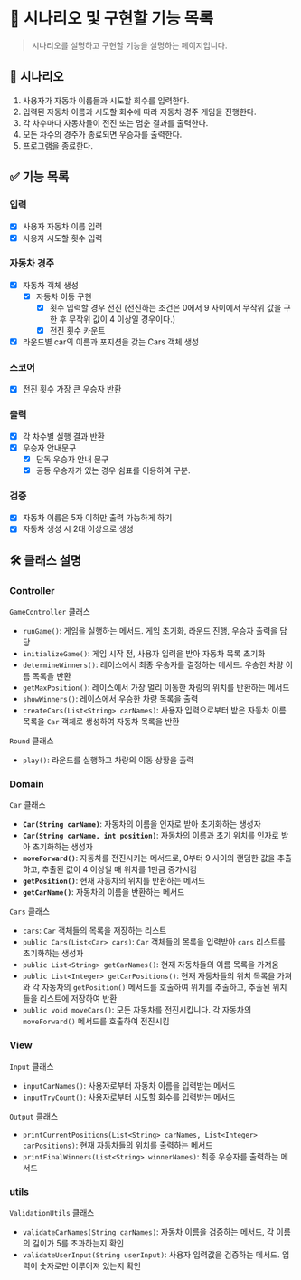 # 📝 시나리오 및 구현할 기능 목록

> 시나리오를 설명하고 구현할 기능을 설명하는 페이지입니다.
>

## 📕 시나리오

1. 사용자가 자동차 이름들과 시도할 회수를 입력한다.
2. 입력된 자동차 이름과 시도할 회수에 따라 자동차 경주 게임을 진행한다.
3. 각 차수마다 자동차들이 전진 또는 멈춘 결과를 출력한다.
4. 모든 차수의 경주가 종료되면 우승자를 출력한다.
5. 프로그램을 종료한다.

## ✅ 기능 목록

### 입력

- [x]  사용자 자동차 이름 입력
- [x]  사용자 시도할 횟수 입력

### 자동차 경주

- [x]  자동차 객체 생성
    - [x]  자동차 이동 구현
        - [x]  횟수 입력할 경우 전진 (전진하는 조건은 0에서 9 사이에서 무작위 값을 구한 후 무작위 값이 4 이상일 경우이다.)
        - [x]  전진 횟수 카운트
- [x] 라운드별 car의 이름과 포지션을 갖는 Cars 객체 생성

### 스코어

- [x]  전진 횟수 가장 큰 우승자 반환

### 출력

- [x]  각 차수별 실행 결과 반환
- [x] 우승자 안내문구
    - [x]  단독 우승자 안내 문구
    - [x]  공동 우승자가 있는 경우 쉼표를 이용하여 구분.

### 검증

- [x]  자동차 이름은 5자 이하만 출력 가능하게 하기
- [x]  자동차 생성 시 2대 이상으로 생성

## 🛠️ 클래스 설명

### **Controller**

`GameController` 클래스

- `runGame()`: 게임을 실행하는 메서드. 게임 초기화, 라운드 진행, 우승자 출력을 담당
- `initializeGame()`: 게임 시작 전, 사용자 입력을 받아 자동차 목록 초기화
- `determineWinners()`: 레이스에서 최종 우승자를 결정하는 메서드. 우승한 차량 이름 목록을 반환
- `getMaxPosition()`: 레이스에서 가장 멀리 이동한 차량의 위치를 반환하는 메서드
- `showWinners()`: 레이스에서 우승한 차량 목록을 출력
- `createCars(List<String> carNames)`: 사용자 입력으로부터 받은 자동차 이름 목록을 `Car` 객체로 생성하여 자동차 목록을 반환

 `Round` 클래스

- `play()`: 라운드를 실행하고 차량의 이동 상황을 출력

### Domain

 `Car` 클래스

- **`Car(String carName)`**: 자동차의 이름을 인자로 받아 초기화하는 생성자
- **`Car(String carName, int position)`**: 자동차의 이름과 초기 위치를 인자로 받아 초기화하는 생성자
- **`moveForward()`**: 자동차를 전진시키는 메서드로, 0부터 9 사이의 랜덤한 값을 추출하고, 추출된 값이 4 이상일 때 위치를 1만큼 증가시킴
- **`getPosition()`**: 현재 자동차의 위치를 반환하는 메서드
- **`getCarName()`**: 자동차의 이름을 반환하는 메서드

 `Cars` 클래스

- `cars`: `Car` 객체들의 목록을 저장하는 리스트
- `public Cars(List<Car> cars)`: `Car` 객체들의 목록을 입력받아 `cars` 리스트를 초기화하는 생성자
- `public List<String> getCarNames()`: 현재 자동차들의 이름 목록을 가져옴
- `public List<Integer> getCarPositions()`: 현재 자동차들의 위치 목록을 가져와 각 자동차의 `getPosition()` 메서드를 호출하여 위치를 추출하고, 추출된 위치들을 리스트에 저장하여 반환
- `public void moveCars()`: 모든 자동차를 전진시킵니다. 각 자동차의 `moveForward()` 메서드를 호출하여 전진시킴

### View

 `Input` 클래스

- `inputCarNames()`: 사용자로부터 자동차 이름을 입력받는 메서드
- `inputTryCount()`: 사용자로부터 시도할 회수를 입력받는 메서드

 `Output` 클래스

- `printCurrentPositions(List<String> carNames, List<Integer> carPositions)`: 현재 자동차들의 위치를 출력하는 메서드
- `printFinalWinners(List<String> winnerNames)`: 최종 우승자를 출력하는 메서드

### utils

 `ValidationUtils` 클래스

- `validateCarNames(String carNames)`: 자동차 이름을 검증하는 메서드, 각 이름의 길이가 5를 초과하는지 확인
- `validateUserInput(String userInput)`: 사용자 입력값을 검증하는 메서드. 입력이 숫자로만 이루어져 있는지 확인